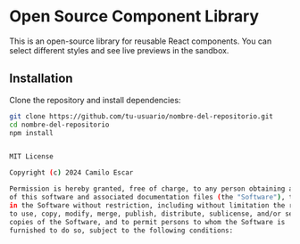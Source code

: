 # Open Source Component Library

This is an open-source library for reusable React components. You can select different styles and see live previews in the sandbox.

## Installation
Clone the repository and install dependencies:

```bash
git clone https://github.com/tu-usuario/nombre-del-repositorio.git
cd nombre-del-repositorio
npm install


MIT License

Copyright (c) 2024 Camilo Escar

Permission is hereby granted, free of charge, to any person obtaining a copy
of this software and associated documentation files (the "Software"), to deal
in the Software without restriction, including without limitation the rights
to use, copy, modify, merge, publish, distribute, sublicense, and/or sell
copies of the Software, and to permit persons to whom the Software is
furnished to do so, subject to the following conditions:
